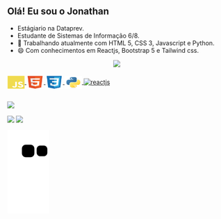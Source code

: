 ## Olá! Eu sou o Jonathan

- Estágiario na Dataprev.
- Estudante de Sistemas de Informação 6/8.
- 🌱 Trabalhando atualmente com  HTML 5, CSS 3, Javascript e Python.
- 😄 Com conhecimentos em Reactjs, Bootstrap 5 e Tailwind css.

<div align="center">
  <a href="https://github.com/Jonathanst1">
 
  <img height="180em" src="https://github-readme-stats.vercel.app/api/top-langs/?username=Jonathanst1&layout=compact&langs_count=7&theme=dark"/>
</div>
  
  <div style="display: inline_block"><br>
  <img align="center" alt="Rafa-Js" height="30" width="40" src="https://raw.githubusercontent.com/devicons/devicon/master/icons/javascript/javascript-plain.svg">
  
  
  <img align="center" alt="Rafa-HTML" height="30" width="40" src="https://raw.githubusercontent.com/devicons/devicon/master/icons/html5/html5-original.svg">
  <img align="center" alt="Rafa-CSS" height="30" width="40" src="https://raw.githubusercontent.com/devicons/devicon/master/icons/css3/css3-original.svg">
  <img align="center" alt="Rafa-Python" height="30" width="40" src="https://raw.githubusercontent.com/devicons/devicon/master/icons/python/python-original.svg">
  <img align="center" alt="reactjs" height="30" width="40" border-radius="50%" src="https://www.svgrepo.com/show/303500/react-1-logo.svg">
    
    

 
</div>
  
##
 <div>
   
  <a href="https://www.instagram.com/jonathan.frazao/" target="_blank"><img src="https://img.shields.io/badge/-Instagram-%23E4405F?style=for-the-badge&logo=instagram&logoColor=white" target="_blank"></a>
 	
 
  <a href = "mailto:jonathan418@gmail.com"><img src="https://img.shields.io/badge/-Gmail-%23333?style=for-the-badge&logo=gmail&logoColor=white" target="_blank"></a>
  <a href="https://www.linkedin.com/in/jonathan-fraz%C3%A3o-948983169/" target="_blank"><img src="https://img.shields.io/badge/-LinkedIn-%230077B5?style=for-the-badge&logo=linkedin&logoColor=white" target="_blank"></a>  
   
   ![Snake animation](https://github.com/Jonathanst1/jonathanst1/blob/output/github-contribution-grid-snake.svg)
 </div>

  
  
  
